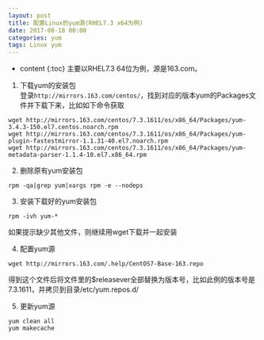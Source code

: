 ```yaml
---
layout: post
title: 配置Linux的yum源(RHEL7.3 x64为例)
date: 2017-08-18 00:00
categories: yum
tags: Linux yum
---
```


* content
{:toc}
主要以RHEL7.3 64位为例，源是163.com。 

1. 下载yum的安装包  
登录`http://mirrors.163.com/centos/`，找到对应的版本yum的Packages文件并下载下来，比如如下命令获取  
```
wget http://mirrors.163.com/centos/7.3.1611/os/x86_64/Packages/yum-3.4.3-150.el7.centos.noarch.rpm
wget http://mirrors.163.com/centos/7.3.1611/os/x86_64/Packages/yum-plugin-fastestmirror-1.1.31-40.el7.noarch.rpm
wget http://mirrors.163.com/centos/7.3.1611/os/x86_64/Packages/yum-metadata-parser-1.1.4-10.el7.x86_64.rpm
```  

2. 删除原有yum安装包
```
rpm -qa|grep yum|xargs rpm -e --nodeps
```

3. 安装下载好的yum安装包
```  
rpm -ivh yum-*  
```
如果提示缺少其他文件，则继续用wget下载并一起安装  

4. 配置yum源
```
wget http://mirrors.163.com/.help/CentOS7-Base-163.repo
```
得到这个文件后将文件里的$releasever全部替换为版本号，比如此例的版本号是7.3.1611，并拷贝到目录/etc/yum.repos.d/

5. 更新yum源  
```
yum clean all
yum makecache
```
